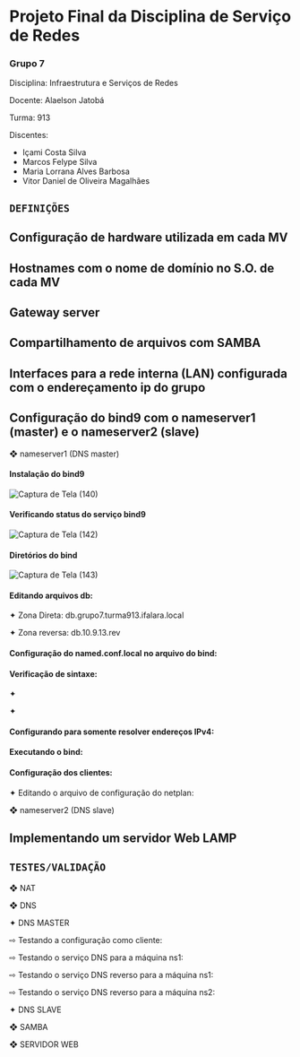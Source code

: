 # Projeto Final da Disciplina de Serviço de Redes
### Grupo 7

Disciplina: Infraestrutura e Serviços de Redes

Docente: Alaelson Jatobá

Turma: 913

Discentes:

* Içami Costa Silva
* Marcos Felype Silva
* Maria Lorrana Alves Barbosa
* Vitor Daniel de Oliveira Magalhães

## ``DEFINIÇÕES``

## Configuração de hardware utilizada em cada MV

## Hostnames com o nome de domínio no S.O. de cada MV

## Gateway server

## Compartilhamento de arquivos com SAMBA

## Interfaces para a rede interna (LAN) configurada com o endereçamento ip do grupo

## Configuração do bind9 com o nameserver1 (master) e o nameserver2 (slave)

❖ nameserver1 (DNS master)

#### Instalação do bind9
![Captura de Tela (140)](https://user-images.githubusercontent.com/103418874/209364375-0da9f269-c0bb-4625-804a-540b7b1a6a1d.png)
#### Verificando status do serviço bind9
![Captura de Tela (142)](https://user-images.githubusercontent.com/103418874/209364709-09a35fe8-d3a9-4170-8311-0b782d18a09d.png)
#### Diretórios do bind
![Captura de Tela (143)](https://user-images.githubusercontent.com/103418874/209364815-eec10522-aefc-483d-81cb-4752916f9a36.png)
#### Editando arquivos db:

✦ Zona Direta: db.grupo7.turma913.ifalara.local

✦ Zona reversa: db.10.9.13.rev

#### Configuração do named.conf.local no arquivo do bind:

#### Verificação de sintaxe:

✦ 

✦ 

#### Configurando para somente resolver endereços IPv4:

#### Executando o bind:

#### Configuração dos clientes:

✦ Editando o arquivo de configuração do netplan:

❖ nameserver2 (DNS slave)

## Implementando um servidor Web LAMP

## ``TESTES/VALIDAÇÃO``

❖ NAT

❖ DNS

✦ DNS MASTER

⇨ Testando a configuração como cliente:

⇨ Testando o serviço DNS para a máquina ns1:

⇨ Testando o serviço DNS reverso para a máquina ns1:

⇨ Testando o serviço DNS reverso para a máquina ns2:

✦ DNS SLAVE

❖ SAMBA

❖ SERVIDOR WEB
